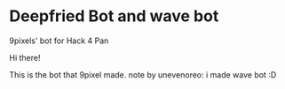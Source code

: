 # Deepfried Bot and wave bot
9pixels' bot for Hack 4 Pan


Hi there!

This is the bot that 9pixel made.
note by unevenoreo:
i made wave bot :D
